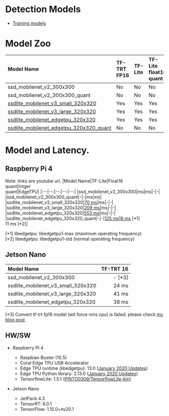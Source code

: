 # Detection Models

- [Training models](g3doc/how_to_training_models.md)

# Model Zoo
|Model Name|TF-TRT FP16|TF-Lite|TF-Lite<br>float16<br>quant|TF-Lite<br>integer<br>quant|TF-Lite<br>EdgeTPU|
|:--|:--|:--|:--|:--|:--|
|ssd_mobilenet_v2_300x300|No|No|No|No|No|
|ssd_mobilenet_v2_300x300_quant|No|No|No|No|No|
|[ssdlite_mobilenet_v3_small_320x320](https://drive.google.com/open?id=1yjjMwJxLglShaurTuHwsYjtaXj2T9dur)|Yes|Yes|Yes|No|No|
|[ssdlite_mobilenet_v3_large_320x320](https://drive.google.com/open?id=152_iyi4tZCieL4RHqwDzBJfZMaMUdPWU)|Yes|Yes|Yes|No|No|
|[ssdlite_mobilenet_edgetpu_320x320](https://drive.google.com/open?id=1_E3sc8JwDtWdKMGvPzqvsDPF4K12S0O9)|Yes|Yes|Yes|No|No|
|[ssdlite_mobilenet_edgetpu_320x320_quant](https://drive.google.com/open?id=1ZoUmySJZBorN7r5-5cd96vPX683bSARN)|No|No|No|Yes|Yes|


# Model and Latency.

## Raspberry Pi 4 
Note: links are youtube url.
|Model Name|TF-Lite|Float16<br>quant|Intger<br>quant|EdgeTPU|
|:--|--:|--:|--:|--:|
|ssd_mobilenet_v2_300x300|ms|ms|-|-|
|ssd_mobilenet_v2_300x300_quant|-|-|ms|ms|
|ssdlite_mobilenet_v3_small_320x320|[70 ms](https://youtu.be/MGd_jIkaZ3E)|ms|-|-|
|ssdlite_mobilenet_v3_large_320x320|[209 ms](https://youtu.be/UweTO9GcCzM)|ms|-|-|
|ssdlite_mobilenet_edgetpu_320x320|[553 ms](https://youtu.be/GnWSc0XF2IA)|ms|-|-|
|ssdlite_mobilenet_edgetpu_320x320_quant|-|-|[125 ms](https://youtu.be/aLzk4xlsyqA)|[8 ms](https://youtu.be/fHVE7uv48wg) [*1]<br>11 ms [*2]|

[*1] libedgetpu: libedgetpu1-max (maximum operating frequency)<br>
[*2] libedgetpu: libedgetpu1-std (normal operating frequency)<br>

## Jetson Nano
|Model Name|TF-TRT 16|
|:--|--:|
|ssd_mobilenet_v2_300x300|- [*3]|
|ssdlite_mobilenet_v3_small_320x320|24 ms|
|ssdlite_mobilenet_v3_large_320x320|41 ms|
|ssdlite_mobilenet_edgetpu_320x320|38 ms|

[*3] Convert tf-trt fp16 model (wit force nms cpu) is failed. please check [my blog post](https://nextremer-nbo.blogspot.com/2020/02/jetson-nanotf-trtjetpack43.html). 

## HW/SW
- Raspberry Pi 4
    - Raspbian Buster (10.5)
    - Coral Edge TPU USB Accelerator 
    - Edge TPU runtime (libedgetpu): 13.0 ([January 2020 Updates](https://coral.ai/news/updates-01-2020/))
    - Edge TPU Python library: 2.13.0 ([January 2020 Updates](https://coral.ai/news/updates-01-2020/))
    - TensorflowLite: 1.5.1 ([PINTO0309/TensorflowLite-bin](https://github.com/PINTO0309/TensorflowLite-bin))

- Jetson Nano
    - JetPack 4.3
    - TensorRT: 6.0.1
    - TensorFlow: 1.15.0+nv20.1
